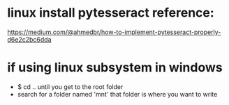 # linux install pytesseract reference:
https://medium.com/@ahmedbr/how-to-implement-pytesseract-properly-d6e2c2bc6dda

# if using linux subsystem in windows
* $ cd .. until you get to the root folder
* search for a folder named 'mnt' that folder is where you want to write